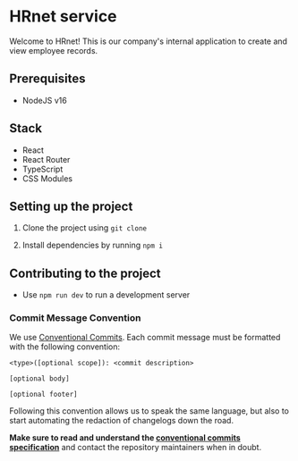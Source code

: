 # HRnet service

Welcome to HRnet! This is our company's internal application to create and view employee records.

## Prerequisites

- NodeJS v16

## Stack

- React
- React Router
- TypeScript
- CSS Modules

## Setting up the project

1. Clone the project using `git clone`

2. Install dependencies by running `npm i`

## Contributing to the project

- Use `npm run dev` to run a development server

### Commit Message Convention

We use [Conventional Commits](https://www.conventionalcommits.org/en/v1.0.0-beta.2/#summary). Each commit message must be formatted with the following convention:

```
<type>([optional scope]): <commit description>

[optional body]

[optional footer]
```

Following this convention allows us to speak the same language, but also to start automating the redaction of changelogs down the road.

**Make sure to read and understand the [conventional commits specification](https://www.conventionalcommits.org/en/v1.0.0-beta.2/#summary)** and contact the repository maintainers when in doubt.
